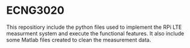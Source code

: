 # ECNG3020
This repositiory include the python files used to implement the RPi LTE measurment system and execute the functional features. It also include some Matlab files created to clean the measurement data. 
